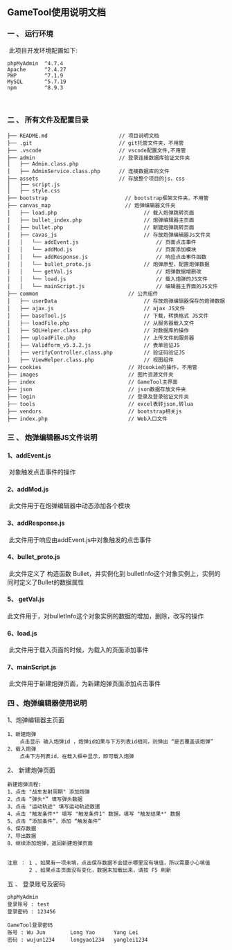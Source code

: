 ## GameTool使用说明文档

### 一 、 运行环境

​	此项目开发环境配置如下:

```
phpMyAdmin  ^4.7.4
Apache      ^2.4.27
PHP         ^7.1.9
MySQL       ^5.7.19
npm         ^8.9.3
```

​	

### 二 、 所有文件及配置目录

```
├── README.md                       // 项目说明文档
├── .git                            // git托管文件夹，不用管
├── .vscode                      	// vscode配置文件,不用管
├── admin                           // 登录连接数据库验证文件夹
│   ├── Admin.class.php
│   ├── AdminService.class.php      // 连接数据库的文件
├── assets                          // 存放整个项目的js，css
│   ├── script.js					 
│   ├── style.css 
├── bootstrap                         // bootstrap框架文件夹，不用管
├── canvas_map                        // 炮弹编辑器文件夹
│   ├── load.php	                   		// 载入炮弹跳转页面
│   ├── bullet_index.php			   		// 炮弹编辑器主页面
│   ├── bullet.php					   		// 新建炮弹跳转页面
│   ├── cavas_js					   		// 存放炮弹编辑器Js文件夹
│   │   └── addEvent.js				   			// 页面点击事件
│   │   └── addMod.js				   			// 页面添加模块
│   │   └── addResponse.js			   			// 响应点击事件函数
│   │   └── bullet_proto.js		   			// 炮弹原型，配置炮弹数据
│   │   └── getVal.js				   			// 炮弹数据增删改
│   │   └── load.js					   			// 载入炮弹的JS文件
│   │   └── mainScript.js						// 编辑器主界面的JS文件
├── common                             // 公共组件
│   ├── userData	                   		// 存放炮弹编辑器保存的炮弹数据
│   ├── ajax.js	                   			// ajax JS文件
│   ├── baseTool.js	                   		// 下载，转换格式 JS文件
│   ├── loadFile.php	                   	// 从服务器载入文件
│   ├── SQLHelper.class.php	                // 对数据库的操作
│   ├── uploadFile.php	                   	// 上传文件到服务器
│   ├── Validform_v5.3.2.js	                // 表单验证JS
│   ├── verifyController.class.php	        // 验证码验证JS
│   ├── ViewHelper.class.php	            // 视图组件
├── cookies                            // 对cookie的操作，不用管
├── images                             // 图片资源文件夹
├── index                              // GameTool主界面
├── json                               // json数据存放文件夹
├── login                              // 登录及登录验证文件夹
├── tools                              // excel表转json,转lua
├── vendors                            // bootstrap相关js
├── index.php                          // Web入口文件
```



### 三 、 炮弹编辑器JS文件说明

#### 1、addEvent.js

​	对象触发点击事件的操作

#### 2、addMod.js

​	此文件用于在炮弹编辑器中动态添加各个模块

#### 3、addResponse.js

​	此文件用于响应由addEvent.js中对象触发的点击事件

#### 4、bullet_proto.js

​	此文件定义了 构造函数 Bullet，并实例化到 bulletInfo这个对象实例上，实例的同时定义了Bullet的数据属性

#### 5、 getVal.js

​	此文件用于，对bulletInfo这个对象实例的数据的增加，删除，改写的操作

#### 6、load.js

​	此文件用于载入页面的时候，为载入的页面添加事件

#### 7、mainScript.js

​	此文件用于新建炮弹页面，为新建炮弹页面添加点击事件



### 四 、炮弹编辑器使用说明

1、炮弹编辑器主页面 

```
1、新建炮弹
	点击显示 输入炮弹id ，炮弹id如果与下方列表id相同，则弹出 “是否覆盖该炮弹”
2、载入炮弹
	点击下方列表id，在载入框中显示，即可载入炮弹
```

2、 新建炮弹页面

```
新建炮弹流程:
1、点击 "战车发射周期" 添加炮弹
2、点击 “弹头*” 填写弹头数据
3、点击 "运动轨迹" 填写运动轨迹数据
4、点击 "触发条件*" 填写 "触发条件1" 数据，填写 "触发结果*" 数据
5、点击 “添加条件”，添加 “触发条件”
6、保存数据
7、导出数据
8、继续添加炮弹，返回新建炮弹页面


注意 ： 1 、如果有一项未填，点击保存数据不会提示哪里没有填值，所以需要小心填值
	   2 、如果点击页面没有变化，数据未加载出来，请按 F5 刷新
```

五 、 登录账号及密码

```
phpMyAdmin 
登录账号 : test
登录密码 : 123456

GameTool登录密码
账号 : Wu Jun        Long Yao      Yang Lei
密码 : wujun1234     longyao1234   yanglei1234


```

